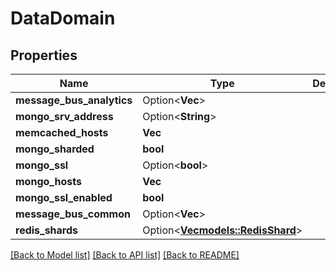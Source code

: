 # DataDomain

## Properties

Name | Type | Description | Notes
------------ | ------------- | ------------- | -------------
**message_bus_analytics** | Option<**Vec<String>**> |  | [optional]
**mongo_srv_address** | Option<**String**> |  | [optional]
**memcached_hosts** | **Vec<String>** |  | 
**mongo_sharded** | **bool** |  | 
**mongo_ssl** | Option<**bool**> |  | [optional]
**mongo_hosts** | **Vec<String>** |  | 
**mongo_ssl_enabled** | **bool** |  | 
**message_bus_common** | Option<**Vec<String>**> |  | [optional]
**redis_shards** | Option<[**Vec<models::RedisShard>**](RedisShard.md)> |  | [optional]

[[Back to Model list]](../README.md#documentation-for-models) [[Back to API list]](../README.md#documentation-for-api-endpoints) [[Back to README]](../README.md)


